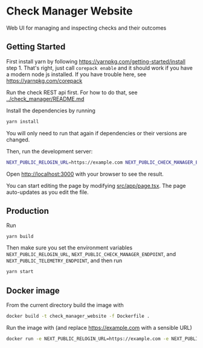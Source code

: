# Check Manager Website

Web UI for managing and inspecting checks and their outcomes

## Getting Started

First install yarn by following https://yarnpkg.com/getting-started/install step 1.
That's right, just call `corepack enable` and it should work if you have a modern node js installed.
If you have trouble here, see https://yarnpkg.com/corepack

Run the check REST api first. For how to do that, see [../check_manager/README.md](../check_manager/README.md)

Install the dependencies by running

```bash
yarn install
```

You will only need to run that again if dependencies or their versions are changed.

Then, run the development server:

```bash
NEXT_PUBLIC_RELOGIN_URL=https://example.com NEXT_PUBLIC_CHECK_MANAGER_ENDPOINT=http://localhost:8000/v1 NEXT_PUBLIC_TELEMETRY_ENDPOINT=http://localhost:12345/v1 yarn dev
```

Open [http://localhost:3000](http://localhost:3000) with your browser to see the result.

You can start editing the page by modifying [src/app/page.tsx](src/app/page.tsx). The page auto-updates as you edit the file.

## Production

Run

```
yarn build
```

Then make sure you set the environment variables `NEXT_PUBLIC_RELOGIN_URL`, `NEXT_PUBLIC_CHECK_MANAGER_ENDPOINT`, and `NEXT_PUBLIC_TELEMETRY_ENDPOINT`, and then run

```bash
yarn start
```

## Docker image

From the current directory build the image with

```bash
docker build -t check_manager_website -f Dockerfile .
```

Run the image with (and replace https://example.com with a sensible URL)

```bash
docker run -e NEXT_PUBLIC_RELOGIN_URL=https://example.com -e NEXT_PUBLIC_CHECK_MANAGER_ENDPOINT=http://localhost:8000/v1 -e NEXT_PUBLIC_TELEMETRY_ENDPOINT=http://localhost:12345/v1 -p 3000:3000 -it check_manager_website
```
